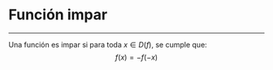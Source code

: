 # Función impar
***
Una función es impar si para toda $x \in D(f)$, se cumple que:
$$
f(x) = -f(-x)
$$
